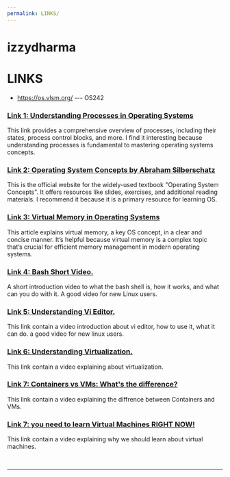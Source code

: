 ```yaml
---
permalink: LINKS/
---
```


# izzydharma 
# LINKS

* <https://os.vlsm.org/> --- OS242

### [Link 1: Understanding Processes in Operating Systems](https://www.geeksforgeeks.org/processes-in-operating-systems/)
This link provides a comprehensive overview of processes, including their states, process control blocks, and more. I find it interesting because understanding processes is fundamental to mastering operating systems concepts.

### [Link 2: Operating System Concepts by Abraham Silberschatz](https://www.os-book.com/OS10/index.html)
This is the official website for the widely-used textbook "Operating System Concepts". It offers resources like slides, exercises, and additional reading materials. I recommend it because it is a primary resource for learning OS.

### [Link 3: Virtual Memory in Operating Systems](https://www.tutorialspoint.com/operating_system/os_virtual_memory.htm)
This article explains virtual memory, a key OS concept, in a clear and concise manner. It’s helpful because virtual memory is a complex topic that’s crucial for efficient memory management in modern operating systems.

### [Link 4: Bash Short Video.](https://www.youtube.com/watch?v=I4EWvMFj37g)
A short introduction video to what the bash shell is, how it works, and what can you do with it. A good video for new Linux users.

### [Link 5: Understanding Vi Editor.](https://www.youtube.com/watch?v=pU2k776i2Zw)
This link contain a video introduction about vi editor, how to use it, what it can do. a good video for new linux users.

### [Link 6: Understanding Virtualization.](https://www.youtube.com/watch?v=FZR0rG3HKIk)
This link contain a video explaining about virtualization.

### [Link 7: Containers vs VMs: What's the difference?](https://www.youtube.com/watch?v=cjXI-yxqGTI)
This link contain a video explaining the diffrence between Containers and VMs.

### [Link 7: you need to learn Virtual Machines RIGHT NOW!](https://www.youtube.com/watch?v=wX75Z-4MEoM)
This link contain a video explaining why we should learn about virtual machines.

<br>
<hr>

